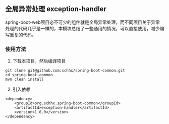 ## 全局异常处理  exception-handler

spring-boot-web项目必不可少的组件就是全局异常处理，而不同项目关于异常处理的代码几乎是一样的，本模块总结了一些通用的情况，可以直接使用，减少编写重复的代码。

### 使用方法

1. 下载本项目，然后编译项目

```
git clone git@github.com:schhx/spring-boot-common.git
cd spring-boot-common
mvn clean install
```

2. 引入依赖

```
<dependency>
    <groupId>org.schhx.spring-boot-common</groupId>
    <artifactId>exception-handler</artifactId>
    <version>1.0.0</version>
</dependency>

```
